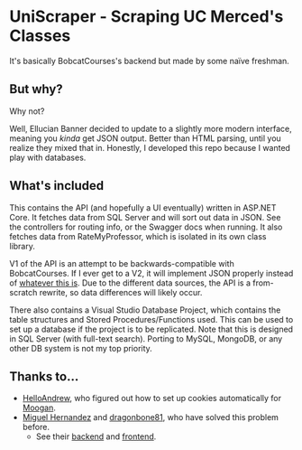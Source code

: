 # UniScraper - Scraping UC Merced's Classes
It's basically BobcatCourses's backend but made by some naïve freshman.

## But why?
Why not?

Well, Ellucian Banner decided to update to a slightly more modern interface, meaning you *kinda* get JSON output.
Better than HTML parsing, until you realize they mixed that in.
Honestly, I developed this repo because I wanted play with databases.

## What's included

This contains the API (and hopefully a UI eventually) written in ASP.NET Core. It fetches data from SQL Server and will sort out data in JSON.
See the controllers for routing info, or the Swagger docs when running. It also fetches data from RateMyProfessor, which is isolated in its own class library.

V1 of the API is an attempt to be backwards-compatible with BobcatCourses. If I ever get to a V2, it will implement JSON properly instead of
[whatever this is](https://cdn.discordapp.com/attachments/601998175301140480/981057295679127552/unknown.png).
Due to the different data sources, the API is a from-scratch rewrite, so data differences will likely occur.

There also contains a Visual Studio Database Project, which contains the table structures and Stored Procedures/Functions used.
This can be used to set up a database if the project is to be replicated. Note that this is designed in SQL Server (with full-text search).
Porting to MySQL, MongoDB, or any other DB system is not my top priority.

## Thanks to...
- [HelloAndrew](https://github.com/classAndrew), who figured out how to set up cookies automatically for [Moogan](https://github.com/classAndrew/cow).
- [Miguel Hernandez](https://github.com/miguelHx) and [dragonbone81](https://github.com/dragonbone81), who have solved this problem before.
  - See their [backend](https://github.com/dragonbone81/bobcat-courses-backend) and [frontend](https://github.com/miguelHx/bobcat-courses).
